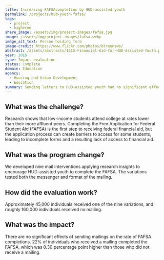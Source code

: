 ```yaml
---
title: Increasing FAFSAcompletion by HUD-assisted youth
permalink: /projects/hud-youth-fafsa/
tags: 
  - project
  - highered
share_image: /assets/img/project-images/fafsa.jpg
image: /assets/img/project-images/fafsa.webp
image_alt_text: Person holding form
image-credit: https://www.flickr.com/photos/btreenews/
abstract: /assets/abstracts/1615-Financial-Aid-for-HUD-Assisted-Youth.pdf
year: 2016
type: Impact evaluation
status: Complete
domain: Education
agency: 
  - Housing and Urban Development
  - Education
summary: Sending letters to HUD-assisted youth had no significant effect on FAFSA completion rates
---
```

## What was the challenge?
Research shows that low-income students attend college at rates lower than their more affluent peers. Completing the Free Application for Federal Student Aid (FAFSA) is the first step to receiving federal financial aid, but the application process can create barriers to access for some students, leading to incomplete forms and a resulting lack of access to financial aid. 

## What was the program change?
We developed nine mail interventions applying research insights to encourage HUD-assisted youth to complete the FAFSA. The variations tested both the messenger and format of the mailing.

## How did the evaluation work?
Approximately 45,000 individuals received one of the nine variations, and roughly 160,000 individuals received no mailing.

## What was the impact?
There are no significant effects of sending mailings on the rate of FAFSA completions. 22% of individuals who received a mailing completed the FAFSA, which was 0.30 percentage point higher than those who did not receive a mailing.
